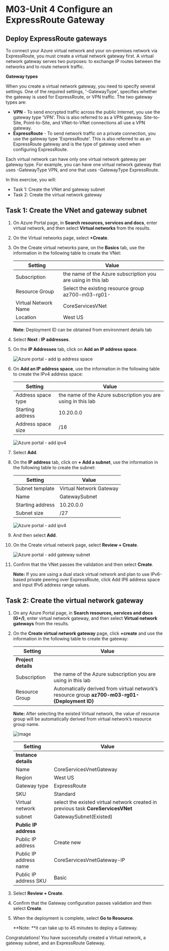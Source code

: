 # M03-Unit 4 Configure an ExpressRoute Gateway

## Deploy ExpressRoute gateways

To connect your Azure virtual network and your on-premises network via ExpressRoute, you must create a virtual network gateway first. A virtual network gateway serves two purposes: to exchange IP routes between the networks and to route network traffic. 

**Gateway types**

When you create a virtual network gateway, you need to specify several settings. One of the required settings, '-GatewayType', specifies whether the gateway is used for ExpressRoute, or VPN traffic. The two gateway types are:

- **VPN** - To send encrypted traffic across the public Internet, you use the gateway type 'VPN'. This is also referred to as a VPN gateway. Site-to-Site, Point-to-Site, and VNet-to-VNet connections all use a VPN gateway.
- **ExpressRoute** - To send network traffic on a private connection, you use the gateway type 'ExpressRoute'. This is also referred to as an ExpressRoute gateway and is the type of gateway used when configuring ExpressRoute.

Each virtual network can have only one virtual network gateway per gateway type. For example, you can have one virtual network gateway that uses -GatewayType VPN, and one that uses -GatewayType ExpressRoute.


In this exercise, you will:

+ Task 1: Create the VNet and gateway subnet
+ Task 2: Create the virtual network gateway



## Task 1: Create the VNet and gateway subnet

1. On Azure Portal page, in **Search resources, services and docs**, enter virtual network, and then select **Virtual networks** from the results.

1. On the Virtual networks page, select **+Create**.

1. On the Create virtual networks pane, on the **Basics** tab, use the information in the following table to create the VNet:

   | **Setting**          | **Value**                                                                                        |
   | -------------------- | ------------------------------------------------------------------------------------------------ |
   | Subscription         | the name of the Azure subscription you are using in this lab                                     |
   | Resource Group       | Select the existing resource group az700-m03-rg01-<inject key="DeploymentID" enableCopy="false"/>|
   | Virtual Network Name | CoreServicesVNet                                                                                 |
   | Location             | West US                                                                                          |

   **Note**: Deployment ID can be obtained from environment details tab

1. Select **Next : IP addresses**.

1. On the **IP Addresses** tab, click on **Add an IP address space**.

   ![Azure portal - add ip address space](../media/ipaddspace1.png)

1. On **Add an IP address space**, use the information in the following table to create the IPv4 address space:
   
   | **Setting**          | **Value**                                                    |
   | -------------------- | --------------------------------                             |
   | Address space type   | the name of the Azure subscription you are using in this lab |
   | Starting address     | 10.20.0.0                                                    |
   | Address space size   | /16                                                          |                                                  

   ![Azure portal - add ipv4](../media/ipv4.png)
   
1. Select **Add**.

1. On the **IP address** tab, click on **+ Add a subnet**, use the information in the following table to create the subnet:

   | **Setting**                  | **Value**               |
   | ---------------------------- | ----------------------- |
   | Subnet template              | Virtual Network Gateway |
   | Name                         | GatewaySubnet           |
   | Starting address             | 10.20.0.0               |
   | Subnet size                  | /27                     |

   ![Azure portal - add ipv4](../media/subnet.png)

1. And then select **Add**.

1. On the Create virtual network page, select **Review + Create**.

    ![Azure portal - add gateway subnet](../media/review-create.png)

1. Confirm that the VNet passes the validation and then select **Create**.

    **Note:** If you are using a dual stack virtual network and plan to use IPv6-based private peering over ExpressRoute, click Add IP6 address space and input IPv6 address range values.

## Task 2: Create the virtual network gateway

1. On any Azure Portal page, in **Search resources, services and docs (G+/)**, enter virtual network gateway, and then select **Virtual network gateways** from the results.

1. On the **Create virtual network gateway** page, click **+create** and use the information in the following table to create the gateway:

   | **Setting**               | **Value**                                                                      |
   | ------------------------- | --------------------------                                                     |
   | **Project details**       |                                                                                |
   | Subscription              | the name of the Azure subscription you are using in this lab                   |
   | Resource Group            | Automatically derived from virtual network’s resource group **az700-m03-rg01-{Deployment ID}** |
   
    **Note:** After selecting the existed Virtual network, the value of resource group will be automatically derived from virtual network’s resource group name.
    
   ![image](../media/image1-1.png)

   | **Setting**               | **Value**                                                                       |
   | ------------------------- | --------------------------                                                      |
   | **Instance details**      |                                                                                 |
   | Name                      | CoreServicesVnetGateway                                                         |
   | Region                    | West US                                                                         |
   | Gateway type              | ExpressRoute                                                                    |
   | SKU                       | Standard                                                                        |
   | Virtual network           | select the existed virtual network created in previous task **CoreServicesVNet**|
   | subnet                    | GatewaySubnet(Existed)                                                          |
   | **Public IP address**     |                                                                                 |
   | Public IP address         | Create new                                                                      |
   | Public IP address name    | CoreServicesVnetGateway-IP                                                      |
   | Public IP address SKU     | Basic                                                                           |

1. Select **Review + Create**.

1. Confirm that the Gateway configuration passes validation and then select **Create**.

1. When the deployment is complete, select **Go to Resource**.

    **Note: **it can take up to 45 minutes to deploy a Gateway.

Congratulations! You have successfully created a Virtual network, a gateway subnet, and an ExpressRoute Gateway.

